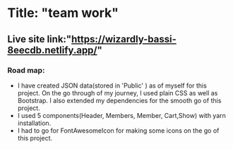 # Title: "team work"

## Live site link:"https://wizardly-bassi-8eecdb.netlify.app/"

### Road map:

<ul>
<li>I have created JSON data(stored in 'Public' ) as of myself for this project. On the go through of my journey, I used plain CSS as well as Bootstrap. I also extended my dependencies for the smooth go of this project.</li>
<li> I used 5 components(Header, Members, Member, Cart,Show) with yarn installation.</li>
<li>I had to go for FontAwesomeIcon for making some icons on the go of this project.</li>
</ul>
